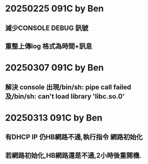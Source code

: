# 20250225 091C by Ben
## 減少CONSOLE DEBUG 訊號
## 重整上傳log 格式為時間+訊息

# 20250307 091C by Ben
## 解決 console 出現/bin/sh: pipe call failed及/bin/sh: can't load library 'libc.so.0'

# 20250313 091C by Ben
## 有DHCP IP 仍HB網路不通,執行指令 網路初始化
## 若網路初始化,HB網路還是不通,2小時後重開機.
